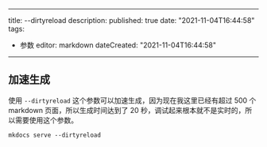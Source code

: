 
---
title: --dirtyreload
description:
published: true
date: "2021-11-04T16:44:58"
tags:
- 参数
editor: markdown
dateCreated: "2021-11-04T16:44:58"
---

## 加速生成

使用 `--dirtyreload` 这个参数可以加速生成，因为现在我这里已经有超过 500 个 markdown 页面，所以生成时间达到了 20 秒，调试起来根本就不是实时的，所以需要使用这个参数。

```shell
mkdocs serve --dirtyreload
```
